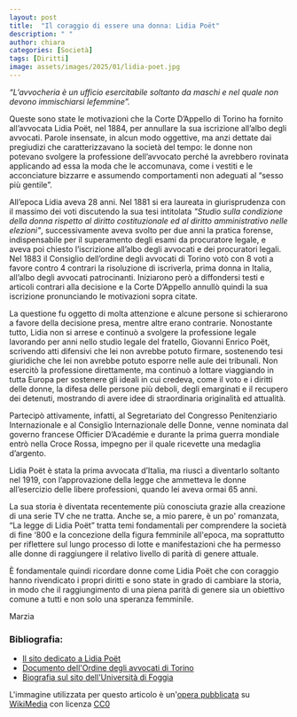 ```yaml
---
layout: post
title:  "Il coraggio di essere una donna: Lidia Poët"
description: " "
author: chiara
categories: [Società]
tags: [Diritti]
image: assets/images/2025/01/lidia-poet.jpg
---
```

*“L’avvocheria è un ufficio esercitabile soltanto da maschi e nel quale non devono immischiarsi lefemmine”.*

Queste sono state le motivazioni che la Corte D’Appello di Torino ha fornito all’avvocata Lidia Poët, nel 1884, per annullare la sua iscrizione all’albo degli avvocati. Parole insensate, in alcun modo oggettive, ma anzi dettate dai pregiudizi che caratterizzavano la società del tempo: le donne non potevano svolgere la professione dell’avvocato perché la avrebbero rovinata applicando ad essa la moda che le accomunava, come i vestiti e le acconciature bizzarre e assumendo comportamenti non adeguati al “sesso più gentile”.

All’epoca Lidia aveva 28 anni. Nel 1881 si era laureata in giurisprudenza con il massimo dei voti discutendo la sua tesi intitolata *"Studio sulla condizione della donna rispetto al diritto costituzionale ed al diritto amministrativo nelle elezioni"*, successivamente aveva svolto per due anni la pratica forense, indispensabile per il superamento degli esami da procuratore legale, e aveva poi chiesto l’iscrizione all’albo degli avvocati e dei procuratori legali. Nel 1883 il Consiglio dell’ordine degli avvocati di Torino votò con 8 voti a favore contro 4 contrari la risoluzione di iscriverla, prima donna in Italia, all’albo degli avvocati patrocinanti. Iniziarono però a diffondersi testi e articoli contrari alla decisione e la Corte D’Appello annullò quindi la sua iscrizione pronunciando le motivazioni sopra citate.

La questione fu oggetto di molta attenzione e alcune persone si schierarono a favore della decisione presa, mentre altre erano contrarie. Nonostante tutto, Lidia non si arrese e continuò a svolgere la professione legale lavorando per anni nello studio legale del fratello, Giovanni Enrico Poët, scrivendo atti difensivi che lei non avrebbe potuto firmare, sostenendo tesi giuridiche che lei non avrebbe potuto esporre nelle aule dei tribunali. Non esercitò la professione direttamente, ma continuò a lottare viaggiando in tutta Europa per sostenere gli ideali in cui credeva, come il voto e i diritti delle donne, la difesa delle persone più deboli, degli emarginati e il recupero dei detenuti, mostrando di avere idee di straordinaria originalità ed attualità.

Partecipò attivamente, infatti, al Segretariato del Congresso Penitenziario Internazionale e al Consiglio Internazionale delle Donne, venne nominata dal governo francese Officier D’Académie e durante la prima guerra mondiale entrò nella Croce Rossa, impegno per il quale ricevette una medaglia d’argento.

Lidia Poët è stata la prima avvocata d’Italia, ma riuscì a diventarlo soltanto nel 1919, con l’approvazione della legge che ammetteva le donne all’esercizio delle libere professioni, quando lei aveva ormai 65 anni.

La sua storia è diventata recentemente più conosciuta grazie alla creazione di una serie TV che ne tratta. Anche se, a mio parere, è un po' romanzata, “La legge di Lidia Poët” tratta temi fondamentali per comprendere la società di fine ‘800 e la concezione della figura femminile all'epoca, ma soprattutto per riflettere sul lungo processo di lotte e manifestazioni che ha permesso alle donne di raggiungere il relativo livello di parità di genere attuale.

È fondamentale quindi ricordare donne come Lidia Poët che con coraggio hanno rivendicato i propri diritti e sono state in grado di cambiare la storia, in modo che il raggiungimento di una piena parità di genere sia un obiettivo comune a tutti e non solo una speranza femminile.

Marzia

### Bibliografia:

- [Il sito dedicato a Lidia Poët](https://www.lidiapoet.it/)
- [Documento dell'Ordine degli avvocati di Torino](https://www.ordineavvocatitorino.it/sites/default/files/documents/CPO/LIDIA%20POET%20La%20prima%20avvocata%20in%20Italia%20di%20Assunta%20Confente.pdf)
- [Biografia sul sito dell'Università di Foggia](https://www.unifg.it/it/ateneo/salute-sicurezza-benessere/parita/womeninscience/lidia-poet)



L'immagine utilizzata per questo articolo è un'[opera pubblicata](https://en.wikipedia.org/wiki/Lidia_Po%C3%ABt#/media/File:Lidia-po%C3%ABt.jpg) su [WikiMedia](https://commons.wikimedia.org/) con licenza [CC0](https://creativecommons.org/publicdomain/zero/1.0/deed.it)